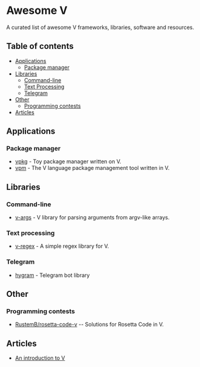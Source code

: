 # Awesome V

A curated list of awesome V frameworks, libraries, software and resources.

## Table of contents
* [Applications](#applications)
  * [Package manager](#package-manager)
* [Libraries](#libraries)
  * [Command-line](#command-line)
  * [Text Processing](#text-processing)
  * [Telegram](#telegram)
* [Other](#other)
  * [Programming contests](#programming-contests)
* [Articles](#articles)

## Applications

### Package manager
* [vpkg](https://github.com/nedpals/vpkg) - Toy package manager written on V.
* [vpm](https://github.com/yue-best-practices/vpm) - The V language package management tool written in V.

## Libraries

### Command-line
* [v-args](https://github.com/nedpals/v-args) - V library for parsing arguments from argv-like arrays.

### Text processing
* [v-regex](https://github.com/ShellBear/v-regex) - A simple regex library for V.

### Telegram
* [hygram](https://github.com/vpervenditti/hygram) - Telegram bot library

## Other

### Programming contests

* [RustemB/rosetta-code-v](https://github.com/RustemB/rosetta-code-v) -- Solutions for Rosetta Code in V.

## Articles

* [An introduction to V](https://simonknott.de/articles/VLang.html)
